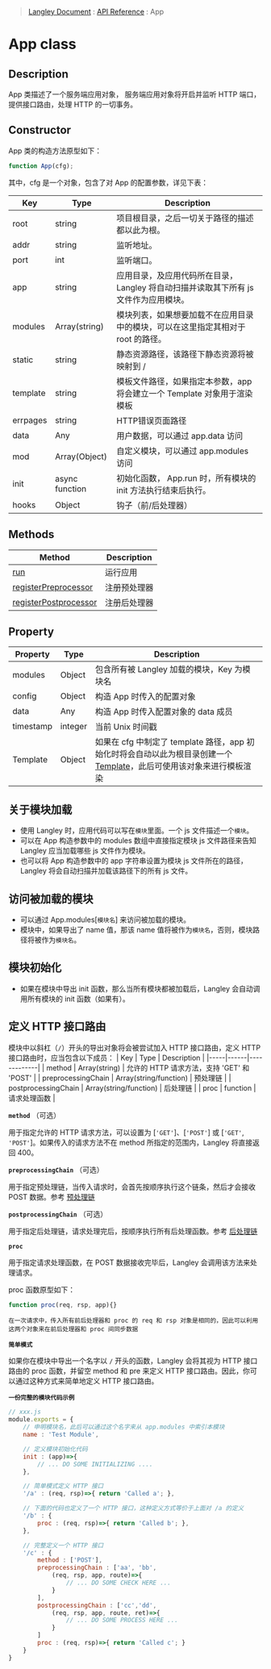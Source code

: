 > [Langley Document](../index.md) : [API Reference](./api.md) : App

# App class
## Description
App 类描述了一个服务端应用对象， 服务端应用对象将开启并监听 HTTP 端口，提供接口路由，处理 HTTP 的一切事务。
## Constructor
App 类的构造方法原型如下：
```js
function App(cfg);
```
其中，cfg 是一个对象，包含了对 App 的配置参数，详见下表：

| Key | Type | Description |
|-----|------|-------------|
|root|string|项目根目录，之后一切关于路径的描述都以此为根。|
|addr|string|监听地址。|
|port|int|监听端口。|
|app|string|应用目录，及应用代码所在目录，Langley 将自动扫描并读取其下所有 js 文件作为应用模块。|
|modules|Array(string)|模块列表，如果想要加载不在应用目录中的模块，可以在这里指定其相对于 root 的路径。|
|static|string|静态资源路径，该路径下静态资源将被映射到 / |
|template|string|模板文件路径，如果指定本参数，app 将会建立一个 Template 对象用于渲染模板 |
|errpages|string|HTTP错误页面路径 |
|data|Any|用户数据，可以通过 app.data 访问|
|mod|Array(Object)|自定义模块，可以通过 app.modules 访问|
|init|async function|初始化函数， App.run 时，所有模块的 init 方法执行结束后执行。|
|hooks|Object|钩子（前/后处理器）|


## Methods
| Method | Description |
|--------|-------------|
| [run](./class_app_run.md) | 运行应用 |
| [registerPreprocessor](./class_app_registerpreprocessor.md)|注册预处理器|
| [registerPostprocessor](./class_app_registerpostprocessor.md)|注册后处理器|

## Property
| Property | Type | Description |
|----------|------|-------------|
| modules | Object | 包含所有被 Langley 加载的模块，Key 为模块名 |
| config | Object | 构造 App 时传入的配置对象 |
| data | Any | 构造 App 时传入配置对象的 data 成员 |
| timestamp | integer | 当前 Unix 时间戳 |
| Template | Object | 如果在 cfg 中制定了 template 路径，app 初始化时将会自动以此为根目录创建一个 [Template](./class_template.md)，此后可使用该对象来进行模板渲染 |

## 关于模块加载
- 使用 Langley 时，应用代码可以写在`模块`里面。一个 js 文件描述一个`模块`。
- 可以在 App 构造参数中的 modules 数组中直接指定模块 js 文件路径来告知 Langley 应当加载哪些 js 文件作为模块。
- 也可以将 App 构造参数中的 app 字符串设置为模块 js 文件所在的路径，Langley 将会自动扫描并加载该路径下的所有 js 文件。

## 访问被加载的模块
- 可以通过 App.modules[`模块名`] 来访问被加载的模块。
- 模块中，如果导出了 name 值，那该 name 值将被作为`模块名`，否则，模块路径将被作为`模块名`。

## 模块初始化
- 如果在模块中导出 init 函数，那么当所有模块都被加载后，Langley 会自动调用所有模块的 init 函数（如果有）。

## 定义 HTTP 接口路由
模块中以斜杠（`/`）开头的导出对象将会被尝试加入 HTTP 接口路由，定义 HTTP 接口路由时，应当包含以下成员：
| Key | Type | Description |
|-----|------|-------------|
| method | Array(string) | 允许的 HTTP 请求方法，支持 'GET' 和 'POST' |
| preprocessingChain | Array(string/function) | 预处理链 |
| postprocessingChain | Array(string/function) | 后处理链 |
| proc | function | 请求处理函数 |

**`method`** （可选）

用于指定允许的 HTTP 请求方法，可以设置为 [`'GET'`]、[`'POST'`] 或 [`'GET'`, `'POST'`]。如果传入的请求方法不在 method 所指定的范围内，Langley 将直接返回 400。

**`preprocessingChain`** （可选）

用于指定预处理链，当传入请求时，会首先按顺序执行这个链条，然后才会接收 POST 数据。参考 [预处理链](./class_app_preprocessing.md)

**`postprocessingChain`** （可选）

用于指定后处理链，请求处理完后，按顺序执行所有后处理函数。参考 [后处理链](./class_app_postprocessing.md)

**`proc`**

用于指定请求处理函数，在 POST 数据接收完毕后，Langley 会调用该方法来处理请求。

proc 函数原型如下：
``` js
function proc(req, rsp, app){}
```

`在一次请求中，传入所有前后处理器和 proc 的 req 和 rsp 对象是相同的，因此可以利用这两个对象来在前后处理器和 proc 间同步数据`

**`简单模式`**

如果你在模块中导出一个名字以 `/` 开头的函数，Langley 会将其视为 HTTP 接口路由的 proc 函数，并留空 method 和 pre 来定义 HTTP 接口路由。因此，你可以通过这种方式来简单地定义 HTTP 接口路由。 

**`一份完整的模块代码示例`**
``` js
// xxx.js
module.exports = {
    // 申明模块名，此后可以通过这个名字来从 app.modules 中索引本模块
    name : 'Test Module',   

    // 定义模块初始化代码
    init : (app)=>{
        // ... DO SOME INITIALIZING ....
    },

    // 简单模式定义 HTTP 接口
    '/a' : (req, rsp)=>{ return 'Called a'; },

    // 下面的代码也定义了一个 HTTP 接口，这种定义方式等价于上面对 /a 的定义
    '/b' : {
        proc : (req, rsp)=>{ return 'Called b'; },
    },

    // 完整定义一个 HTTP 接口
    '/c' : {
        method : ['POST'],
        preprocessingChain : ['aa', 'bb', 
            (req, rsp, app, route)=>{
                // ... DO SOME CHECK HERE ...
            }
        ],
        postprocessingChain : ['cc','dd',
            (req, rsp, app, route, ret)=>{
                // ... DO SOME PROCESS HERE ...
            }
        ]
        proc : (req, rsp)=>{ return 'Called c'; }
    }
}
```